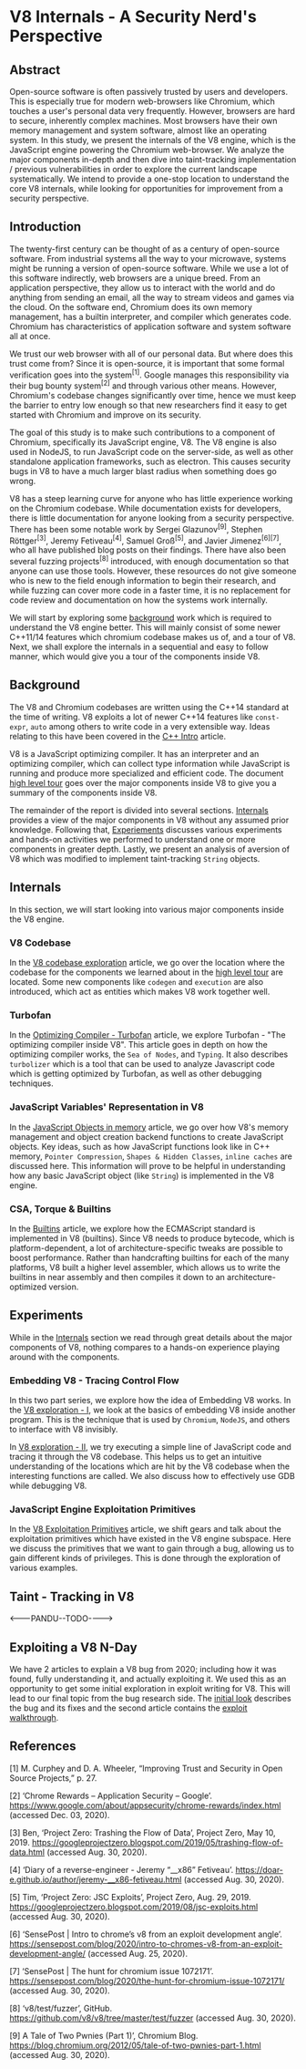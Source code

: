 # V8 Internals - A Security Nerd's Perspective

## Abstract
Open-source software is often passively trusted by users and 
developers. This is especially true for modern web-browsers 
like Chromium, which touches a user's personal data very frequently. However, browsers are hard to secure, inherently complex machines. Most browsers have their own memory management and system software, almost like an operating system. In this study, we present the internals of the V8 engine, 
which is the JavaScript engine powering the Chromium web-browser. 
We analyze the major components in-depth and then dive into 
taint-tracking implementation / previous vulnerabilities in 
order to explore the current landscape systematically. 
We intend to provide a one-stop location to understand the 
core V8 internals, while looking for opportunities for 
improvement from a security perspective. 

## Introduction
The twenty-first century can be thought of as a century of 
open-source software. From industrial systems all the way to your microwave, systems might be running a version of open-source software. While we use a lot of this software indirectly, web browsers are a unique breed. From an application perspective, they allow us to interact with the world and do anything from sending an email, all the way to stream videos and games via the cloud. On the software end, 
Chromium does its own memory management, has a builtin interpreter, and compiler which generates code. Chromium has 
characteristics of application software and system software all at once.

We trust our web browser with all of our personal data. But where does this trust come from? Since it is open-source, it is 
important that some formal verification goes into the system<sup>[1]</sup>. Google manages this responsibility 
via their bug bounty system<sup>[2]</sup> and through various other means. 
However, Chromium's codebase changes significantly over time,
hence we must keep the barrier to entry low enough 
so that new researchers find it easy to get started with 
Chromium and improve on its security.

The goal of this study is to make such contributions to a 
component of Chromium, specifically its JavaScript engine, V8. 
The V8 engine is also used in NodeJS, to run JavaScript code on the server-side, as well as other standalone application frameworks,
such as electron. This causes security bugs in V8 to have a much larger blast radius when something does go wrong. 

V8 has a steep learning curve for anyone who has little 
experience working on the Chromium codebase. While documentation 
exists for developers, there is little documentation for 
anyone looking from a security perspective. There has been 
some notable work by Sergei Glazunov<sup>[9]</sup>, Stephen 
Röttger<sup>[3]</sup>, Jeremy Fetiveau<sup>[4]</sup>, Samuel 
Groß<sup>[5]</sup>, and Javier Jimenez<sup>[6][7]</sup>, who 
all have published blog posts on their findings. There have 
also been several fuzzing projects<sup>[8]</sup> introduced, 
with enough documentation so that anyone can use those 
tools. However, these resources do not give someone who is 
new to the field enough information to begin their research, 
and while fuzzing can cover more code in a faster time, it 
is no replacement for code review and documentation on how 
the systems work internally.

We will start by exploring some [background](#background) 
work which is required to understand the V8 engine better. 
This will mainly consist of some newer C++11/14 features which chromium codebase makes us of, and a tour of V8. 
Next, we shall explore the internals in a sequential and easy to follow manner, which would give you a tour of the components inside V8.

## Background

The V8 and Chromium codebases are written using the C++14 standard at the time of writing. V8 exploits a lot of newer C++14 features
like `const-expr`, `auto` among others to write code in a very extensible way. Ideas relating to this have been covered in the 
[C++ Intro](docs/cpp_intro.md) article.

V8 is a JavaScript optimizing compiler. It has an interpreter 
and an optimizing compiler, which can collect type information while 
JavaScript is running and produce more specialized and efficient code. 
The document [high level tour](docs/high_level_architecture.md) goes over the major components inside V8 to give you a summary of the components inside V8.

The remainder of the report is divided into several sections. [Internals](#internals) 
provides a view of the major components in V8 without any assumed prior knowledge. Following that, [Experiements](#experiments) discusses various experiments and hands-on activities we performed to understand one or more components in greater depth. Lastly, we present an analysis of aversion of V8 which was modified to implement taint-tracking `String` objects. 

## Internals

In this section, we will start looking into various major components
inside the V8 engine.

### V8 Codebase
In the [V8 codebase exploration](docs/V8_code_base.md) article, we go over 
the location where the codebase for the components we learned about in the 
[high level tour](/docs/high_level_architecture.md) are located. Some new
components like `codegen` and `execution` are also introduced, which act 
as entities which makes V8 work together well.

### Turbofan

In the [Optimizing Compiler - Turbofan](docs/Turbofan.md) article, we explore 
Turbofan - "The optimizing compiler inside V8". This article goes in depth on how the optimizing compiler works, the `Sea of Nodes`, and `Typing`. It also describes `turbolizer` which is a tool that can be used to analyze Javascript code which is getting optimized by Turbofan, as well as other debugging techniques.

### JavaScript Variables' Representation in V8

In the [JavaScript Objects in memory](/docs/JavaScript%20Variables'%20Representation%20in%20Memory.md)
article, we go over how V8's memory management and object creation backend functions to create JavaScript objects. Key ideas, such as how JavaScript functions look like in C++ memory, `Pointer Compression`,
`Shapes & Hidden Classes`, `inline caches` are discussed here. This 
information will prove to be helpful in understanding how any basic 
JavaScript object (like `String`) is implemented in the V8 engine.

### CSA, Torque & Builtins
In the [Builtins](docs/builtins_basics.md) article, we explore how the 
ECMAScript standard is implemented in V8 (builtins). Since V8 needs to produce 
bytecode, which is platform-dependent, a lot of architecture-specific tweaks
are possible to boost performance. Rather than handcrafting builtins for
each of the many platforms, V8 built a higher level assembler, which 
allows us to write the builtins in near assembly and then compiles it
down to an architecture-optimized version.

## Experiments
While in the [Internals](#internals) section we read through great details
about the major components of V8, nothing compares to a hands-on 
experience playing around with the components.

### Embedding V8 - Tracing Control Flow
In this two part series, we explore how the idea of Embedding V8 works.
In the [V8 exploration - I](docs/v8_exploration_I.md), we look at the basics of embedding V8 inside another program. This is the technique that is used by `Chromium`, `NodeJS`, and others to interface with V8 invisibly.

In [V8 exploration - II](docs/v8_exploration_II.md), we try executing a simple line of JavaScript code and tracing it through the V8 codebase. This helps us to get an intuitive understanding of the locations which are hit by the V8 codebase when the interesting functions are called. We also discuss how to effectively use GDB while debugging V8.

### JavaScript Engine Exploitation Primitives
In the [V8 Exploitation Primitives](/docs/JavaScript%20Engine%20Exploitation%20Primitives.md)
article, we shift gears and talk about the exploitation primitives which have existed in the V8 engine subspace. Here we discuss the primitives that we want to gain through a bug, allowing us to gain different kinds
of privileges. This is done through the exploration of various examples.

## Taint - Tracking in V8
<---PANDU--TODO---->

## Exploiting a V8 N-Day
We have 2 articles to explain a V8 bug from 2020; including how it was found, fully understanding it,
and actually exploiting it. We used this as an opportunity to get some initial exploration
in exploit writing for V8. This will lead to our final topic from the bug research side. The
[initial look](/docs/Exploring%20Bug%201051017%20in%20V8.md) describes the bug and its fixes and the 
second article contains the [exploit walkthrough](/docs/Exploiting%20Bug%201051017.md).

## References
[1] M. Curphey and D. A. Wheeler, “Improving Trust and Security in Open Source Projects,” p. 27.

[2] ‘Chrome Rewards – Application Security – Google’. https://www.google.com/about/appsecurity/chrome-rewards/index.html (accessed Dec. 03, 2020).


[3] Ben, ‘Project Zero: Trashing the Flow of Data’, Project Zero, May 10, 2019. https://googleprojectzero.blogspot.com/2019/05/trashing-flow-of-data.html (accessed Aug. 30, 2020).

[4] ‘Diary of a reverse-engineer - Jeremy “__x86” Fetiveau’. https://doar-e.github.io/author/jeremy-__x86-fetiveau.html (accessed Aug. 30, 2020).

[5] Tim, ‘Project Zero: JSC Exploits’, Project Zero, Aug. 29, 2019. https://googleprojectzero.blogspot.com/2019/08/jsc-exploits.html (accessed Aug. 30, 2020).

[6] ‘SensePost | Intro to chrome’s v8 from an exploit development angle’. https://sensepost.com/blog/2020/intro-to-chromes-v8-from-an-exploit-development-angle/ (accessed Aug. 25, 2020).

[7] ‘SensePost | The hunt for chromium issue 1072171’. https://sensepost.com/blog/2020/the-hunt-for-chromium-issue-1072171/ (accessed Aug. 30, 2020).

[8] ‘v8/test/fuzzer’, GitHub. https://github.com/v8/v8/tree/master/test/fuzzer (accessed Aug. 30, 2020).

[9] A Tale of Two Pwnies (Part 1)’, Chromium Blog. https://blog.chromium.org/2012/05/tale-of-two-pwnies-part-1.html (accessed Aug. 30, 2020).
